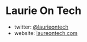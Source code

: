 # Laurie On Tech

- twitter: [@laurieontech](https://twitter.com/laurieontech)
- website: [laureontech.com](https://laureontech.com)